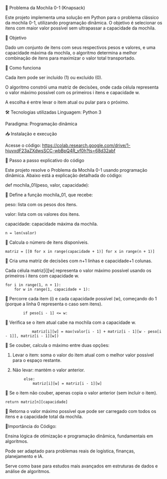 
🎒 Problema da Mochila 0-1 (Knapsack)

Este projeto implementa uma solução em Python para o problema clássico da mochila 0-1, utilizando programação dinâmica. O objetivo é selecionar os itens com maior valor possível sem ultrapassar a capacidade da mochila.


📌 Objetivo

Dado um conjunto de itens com seus respectivos pesos e valores, e uma capacidade máxima da mochila, o algoritmo determina a melhor combinação de itens para maximizar o valor total transportado.


🧠 Como funciona

Cada item pode ser incluído (1) ou excluído (0).

O algoritmo constrói uma matriz de decisões, onde cada célula representa o valor máximo possível com os primeiros i itens e capacidade w.

A escolha é entre levar o item atual ou pular para o próximo.


🛠️ Tecnologias utilizadas
Linguagem: Python 3

Paradigma: Programação dinâmica


📥 Instalação e execução

Acesse o código: https://colab.research.google.com/drive/1-hjuyxdF23aZXdwsSCC-wbBpQ4R_vf0h?ts=68d32abf


🧩 Passo a passo explicativo do código

Este projeto resolve o Problema da Mochila 0-1 usando programação dinâmica. Abaixo está a explicação detalhada do código:

def mochila_01(peso, valor, capacidade):

🔹 Define a função mochila_01, que recebe:

peso: lista com os pesos dos itens.

valor: lista com os valores dos itens.

capacidade: capacidade máxima da mochila.

    n = len(valor)
    
🔹 Calcula o número de itens disponíveis.

    matriz = [[0 for x in range(capacidade + 1)] for x in range(n + 1)]
    
🔹 Cria uma matriz de decisões com n+1 linhas e capacidade+1 colunas.

Cada célula matriz[i][w] representa o valor máximo possível usando os primeiros i itens com capacidade w.

    for i in range(1, n + 1):
        for w in range(1, capacidade + 1):
        
🔹 Percorre cada item (i) e cada capacidade possível (w), começando do 1 (porque a linha 0 representa o caso sem itens).

            if peso[i - 1] <= w:
            
🔹 Verifica se o item atual cabe na mochila com a capacidade w.

                matriz[i][w] = max(valor[i - 1] + matriz[i - 1][w - peso[i - 1]], matriz[i - 1][w])

🔹 Se couber, calcula o máximo entre duas opções:

1. Levar o item: soma o valor do item atual com o melhor valor possível para o espaço restante.

2. Não levar: mantém o valor anterior.

            else:
                matriz[i][w] = matriz[i - 1][w]

🔹 Se o item não couber, apenas copia o valor anterior (sem incluir o item).

    return matriz[n][capacidade]

🔹 Retorna o valor máximo possível que pode ser carregado com todos os itens e a capacidade total da mochila.


📌Importância do Código:

Ensina lógica de otimização e programação dinâmica, fundamentais em algoritmos.

Pode ser adaptado para problemas reais de logística, finanças, planejamento e IA.

Serve como base para estudos mais avançados em estruturas de dados e análise de algoritmos.





